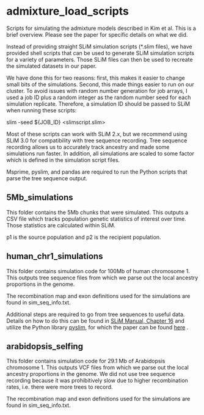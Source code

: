# admixture_load_scripts
Scripts for simulating the admixture models described in Kim et al. This is a brief overview. Please see the paper for specific details on what we did.

Instead of providing straight SLiM simulation scripts (*.slim files), we have provided shell scripts that can be used to generate SLiM simulation scripts for a variety of parameters. Those SLiM files can then be used to recreate the simulated datasets in our paper.

We have done this for two reasons: first, this makes it easier to change small bits of the simulations. Second, this made things easier to run on our cluster. To avoid issues with random number generation for job arrays, I used a job ID plus a random integer as the random number seed for each simulation replicate. Therefore, a simulation ID should be passed to SLiM when running these scripts:

slim -seed ${JOB_ID} <slimscript.slim>

Most of these scripts can work with SLiM 2.x, but we recommend using SLiM 3.0 for compatibility with tree sequence recording. Tree sequence recording allows us to accurately track ancestry and made some simulations run faster. In addition, all simulations are scaled to some factor which is defined in the simulation script files.

Msprime, pyslim, and pandas are required to run the Python scripts that parse the tree sequence output.

## 5Mb_simulations

This folder contains the 5Mb chunks that were simulated. This outputs a CSV file which tracks population genetic statistics of interest over time. Those statistics are calculated within SLiM.

p1 is the source population and p2 is the recipient population.

## human_chr1_simulations

This folder contains simulation code for 100Mb of human chromosome 1. This outputs tree sequence files from which we parse out the local ancestry proportions in the genome.

The recombination map and exon definitions used for the simulations are found in sim_seq_info.txt.

Additional steps are required to go from tree sequences to useful data. Details on how to do this can be found in [SLiM Manual, Chapter 16](http://benhaller.com/slim/SLiM_Manual.pdf) and utilize the Python library [pyslim](https://github.com/tskit-dev/pyslim), for which the paper can be found [here](https://www.biorxiv.org/content/early/2018/06/07/248500 "Kelleher et al. bioRxiv") . 

## arabidopsis_selfing

This folder contains simulation code for 29.1 Mb of Arabidopsis chromosome 1. This outputs VCF files from which we parse out the local ancestry proportions in the genome. We did not use tree sequence recording because it was prohibitively slow due to higher recombination rates, i.e. there were more trees to record.

The recombination map and exon definitions used for the simulations are found in sim_seq_info.txt.